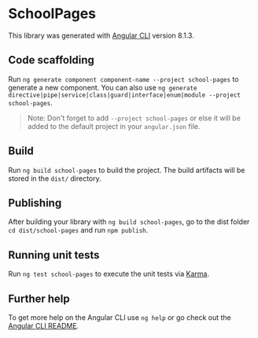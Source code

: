 # SchoolPages

This library was generated with [Angular CLI](https://github.com/angular/angular-cli) version 8.1.3.

## Code scaffolding

Run `ng generate component component-name --project school-pages` to generate a new component. You can also use `ng generate directive|pipe|service|class|guard|interface|enum|module --project school-pages`.
> Note: Don't forget to add `--project school-pages` or else it will be added to the default project in your `angular.json` file. 

## Build

Run `ng build school-pages` to build the project. The build artifacts will be stored in the `dist/` directory.

## Publishing

After building your library with `ng build school-pages`, go to the dist folder `cd dist/school-pages` and run `npm publish`.

## Running unit tests

Run `ng test school-pages` to execute the unit tests via [Karma](https://karma-runner.github.io).

## Further help

To get more help on the Angular CLI use `ng help` or go check out the [Angular CLI README](https://github.com/angular/angular-cli/blob/master/README.md).
